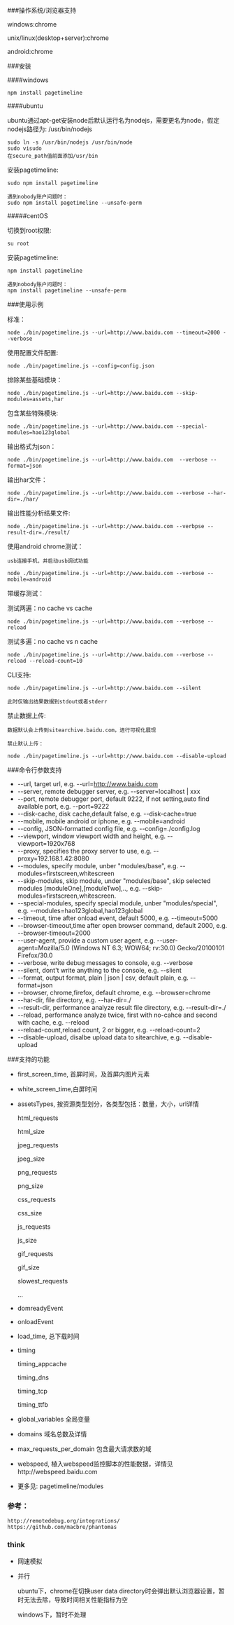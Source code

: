 ###操作系统/浏览器支持

windows:chrome

unix/linux(desktop+server):chrome

android:chrome

###安装

####windows

    npm install pagetimeline
    
####ubuntu

ubuntu通过apt-get安装node后默认运行名为nodejs，需要更名为node，假定nodejs路径为: /usr/bin/nodejs

    sudo ln -s /usr/bin/nodejs /usr/bin/node
    sudo visudo
    在secure_path值前面添加/usr/bin

安装pagetimeline:

    sudo npm install pagetimeline
    
    遇到nobody账户问题时：
    sudo npm install pagetimeline --unsafe-perm

#####centOS

切换到root权限:

    su root

安装pagetimeline:
    
    npm install pagetimeline
    
    遇到nobody账户问题时：
    npm install pagetimeline --unsafe-perm

###使用示例

标准：

    node ./bin/pagetimeline.js --url=http://www.baidu.com --timeout=2000 --verbose
    
使用配置文件配置:

    node ./bin/pagetimeline.js --config=config.json
    
排除某些基础模块：

    node ./bin/pagetimeline.js --url=http://www.baidu.com --skip-modules=assets,har
    
包含某些特殊模块:

    node ./bin/pagetimeline.js --url=http://www.baidu.com --special-modules=hao123global
    
输出格式为json：

    node ./bin/pagetimeline.js --url=http://www.baidu.com  --verbose --format=json
    
输出har文件：

    node ./bin/pagetimeline.js --url=http://www.baidu.com --verbose --har-dir=./har/
    
输出性能分析结果文件:

    node ./bin/pagetimeline.js --url=http://www.baidu.com --verbpse --result-dir=./result/
    
使用android chrome测试：

    usb连接手机，并启动usb调试功能
    
    node ./bin/pagetimeline.js --url=http://www.baidu.com --verbose --mobile=android
    
带缓存测试：

测试两遍：no cache vs cache

    node ./bin/pagetimeline.js --url=http://www.baidu.com --verbose --reload

测试多遍：no cache vs n cache

    node ./bin/pagetimeline.js --url=http://www.baidu.com --verbose --reload --reload-count=10

CLI支持:
    
    node ./bin/pagetimeline.js --url=http://www.baidu.com --silent
    
    此时仅输出结果数据到stdout或者stderr
    
禁止数据上传:

    数据默认会上传到sitearchive.baidu.com，进行可视化展现
    
    禁止默认上传：
    
    node ./bin/pagetimeline.js --url=http://www.baidu.com --disable-upload
    

###命令行参数支持

* --url, target url, e.g. --url=http://www.baidu.com
* --server, remote debugger server, e.g. --server=localhost | xxx
* --port, remote debugger port, default 9222, if not setting,auto find available port, e.g. --port=9222
* --disk-cache, disk cache,default false, e.g. --disk-cache=true
* --mobile, mobile android or iphone, e.g. --mobile=android
* --config, JSON-formatted config file, e.g. --config=./config.log
* --viewport, window viewport width and height, e.g. --viewport=1920x768 
* --proxy, specifies the proxy server to use, e.g. --proxy=192.168.1.42:8080
* --modules, specify module, unber "modules/base", e.g. --modules=firstscreen,whitescreen
* --skip-modules, skip module, under "modules/base", skip selected modules [moduleOne],[moduleTwo],.., e.g. --skip-modules=firstscreen,whitescreen.
* --special-modules, specify special module, unber "modules/special", e.g. --modules=hao123global,hao123global
* --timeout, time after onload event, default 5000, e.g. --timeout=5000
* --browser-timeout,time after open browser command, default 2000, e.g. --browser-timeout=2000
* --user-agent, provide a custom user agent, e.g. --user-agent=Mozilla/5.0 (Windows NT 6.3; WOW64; rv:30.0) Gecko/20100101 Firefox/30.0
* --verbose, write debug messages to console, e.g. --verbose
* --silent, dont\'t write anything to the console, e.g. --slient
* --format, output format, plain | json | csv, default plain, e.g. --format=json
* --browser, chrome,firefox, default chrome, e.g. --browser=chrome
* --har-dir, file directory, e.g. --har-dir=./
* --result-dir, performance analyze result file directory, e.g. --result-dir=./
* --reload, performance analyze twice, first with no-cahce and second with cache, e.g. --reload
* --reload-count,reload count, 2 or bigger, e.g. --reload-count=2
* --disable-upload, disalbe upload data to sitearchive, e.g. --disable-upload


###支持的功能

* first_screen_time, 首屏时间，及首屏内图片元素

* white_screen_time,白屏时间

* assetsTypes, 按资源类型划分，各类型包括：数量，大小，url详情

    html_requests
    
    html_size
    
    jpeg_requests
    
    jpeg_size
    
    png_requests
    
    png_size
    
    css_requests
    
    css_size
    
    js_requests
    
    js_size
    
    gif_requests
    
    gif_size
    
    slowest_requests
    
    ...

* domreadyEvent

* onloadEvent

* load_time, 总下载时间

* timing

    timing_appcache
    
    timing_dns
    
    timing_tcp
    
    timing_ttfb
    
* global_variables 全局变量

* domains 域名总数及详情

* max_requests_per_domain 包含最大请求数的域

* webspeed, 植入webspeed监控脚本的性能数据，详情见http://webspeed.baidu.com

* 更多见: pagetimeline/modules

### 参考：

    http://remotedebug.org/integrations/
    https://github.com/macbre/phantomas

### think

* 网速模拟
* 并行

    ubuntu下，chrome在切换user data directory时会弹出默认浏览器设置，暂时无法去除，导致时间相关性能指标为空
    
    windows下，暂时不处理


